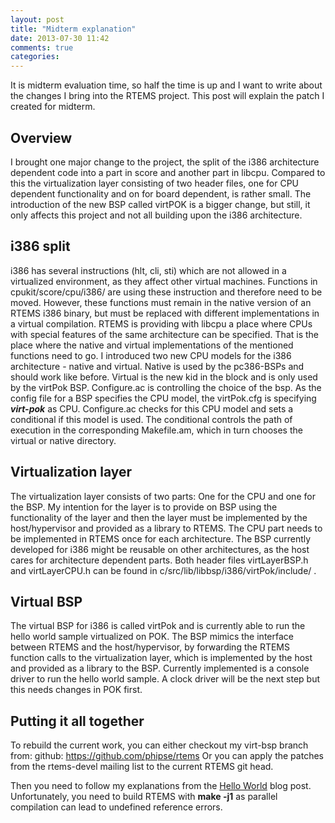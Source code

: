 ```yaml
---
layout: post
title: "Midterm explanation"
date: 2013-07-30 11:42
comments: true
categories: 
---
```


It is midterm evaluation time, so half the time is up and I want to write about
the changes I bring into the RTEMS project. This post will explain the patch I
created for midterm.


<!--break-->


## Overview

I brought one major change to the project, the split of the i386 architecture
dependent code into a part in score and another part in libcpu.
Compared to this the virtualization layer consisting of two header files, one
for CPU dependent functionality and on for board dependent, is rather small.
The introduction of the new BSP called virtPOK is a bigger change, but still,
it only affects this project and not all building upon the i386 architecture. 


## i386 split

i386 has several instructions (hlt, cli, sti) which are not allowed in a 
virtualized environment, as they affect other virtual machines. Functions in 
cpukit/score/cpu/i386/ are using these instruction and therefore need to be 
moved. However, these functions must remain in the native version of an RTEMS
i386 binary, but must be replaced with different implementations in a virtual
compilation.
RTEMS is providing with libcpu a place where CPUs with special features of the
same architecture can be specified. That is the place where the native and
virtual implementations of the mentioned functions need to go.
I introduced two new CPU models for the i386 architecture - native and virtual.
Native is used by the pc386-BSPs and should work like before. Virtual is the
new kid in the block and is only used by the virtPok BSP.
Configure.ac is controlling the choice of the bsp. As the config file for a BSP
specifies the CPU model, the virtPok.cfg is specifying ***virt-pok*** as CPU.
Configure.ac checks for this CPU model and sets a conditional if this model is
used. The conditional controls the path of execution in the corresponding 
Makefile.am, which in turn chooses the virtual or native directory.


## Virtualization layer

The virtualization layer consists of two parts: One for the CPU and one for the
BSP. My intention for the layer is to provide on BSP using the functionality of
the layer and then the layer must be implemented by the host/hypervisor and
provided as a library to RTEMS.
The CPU part needs to be implemented in RTEMS once for each architecture. The
BSP currently developed for i386 might be reusable on other architectures, as
the host cares for architecture dependent parts.
Both header files virtLayerBSP.h and virtLayerCPU.h can be found in
c/src/lib/libbsp/i386/virtPok/include/ .


## Virtual BSP

The virtual BSP for i386 is called virtPok and is currently able to run the
hello world sample virtualized on POK. The BSP mimics the interface between
RTEMS and the host/hypervisor, by forwarding the RTEMS function calls to the
virtualization layer, which is implemented by the host and provided as a
library to the BSP. Currently implemented is a console driver to run the hello
world sample. A clock driver will be the next step but this needs changes in 
POK first. 


## Putting it all together

To rebuild the current work, you can either checkout my virt-bsp branch from:
github: https://github.com/phipse/rtems
Or you can apply the patches from the rtems-devel mailing list to the current
RTEMS git head. 

Then you need to follow my explanations from the [Hello
World](http://phipse.github.io/rtems/blog/2013/07/08/HelloWorld/ "Hello World") 
blog post.
Unfortunately, you need to build RTEMS with **make -j1** as parallel
compilation can lead to undefined reference errors.
